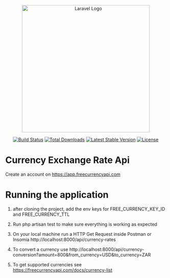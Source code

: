 <p align="center"><a href="https://laravel.com" target="_blank"><img src="https://raw.githubusercontent.com/laravel/art/master/logo-lockup/5%20SVG/2%20CMYK/1%20Full%20Color/laravel-logolockup-cmyk-red.svg" width="400" alt="Laravel Logo"></a></p>

<p align="center">
<a href="https://github.com/laravel/framework/actions"><img src="https://github.com/laravel/framework/workflows/tests/badge.svg" alt="Build Status"></a>
<a href="https://packagist.org/packages/laravel/framework"><img src="https://img.shields.io/packagist/dt/laravel/framework" alt="Total Downloads"></a>
<a href="https://packagist.org/packages/laravel/framework"><img src="https://img.shields.io/packagist/v/laravel/framework" alt="Latest Stable Version"></a>
<a href="https://packagist.org/packages/laravel/framework"><img src="https://img.shields.io/packagist/l/laravel/framework" alt="License"></a>
</p>

# Currency Exchange Rate Api

Create an account on https://app.freecurrencyapi.com

# Running the application

1. after cloning the project, add the env keys for FREE_CURRENCY_KEY_ID and FREE_CURRENCY_TTL

2. Run php artisan test to make sure everything is working as expected

3. On your local machine run a HTTP Get Request inside Postman or Insomia http://localhost:8000/api/currency-rates

4. To convert a currency use http://localhost:8000/api/currency-conversion?amount=800&from_currency=USD&to_currency=ZAR

5. To get supported currencies see https://freecurrencyapi.com/docs/currency-list




